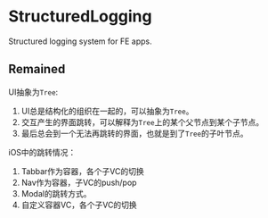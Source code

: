 # StructuredLogging

Structured logging system for FE apps.

## Remained

UI抽象为`Tree`:
1. UI总是结构化的组织在一起的，可以抽象为`Tree`。
2. 交互产生的界面跳转，可以解释为`Tree`上的某个父节点到某个子节点。
3. 最后总会到一个无法再跳转的界面，也就是到了`Tree`的子叶节点。

iOS中的跳转情况：
1. Tabbar作为容器，各个子VC的切换
2. Nav作为容器，子VC的push/pop
3. Modal的跳转方式。
4. 自定义容器VC，各个子VC的切换
